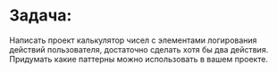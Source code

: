 # Задача:
Написать проект калькулятор чисел с элементами логирования действий пользователя, достаточно сделать хотя бы два действия.
Придумать какие паттерны можно использовать в вашем проекте.

